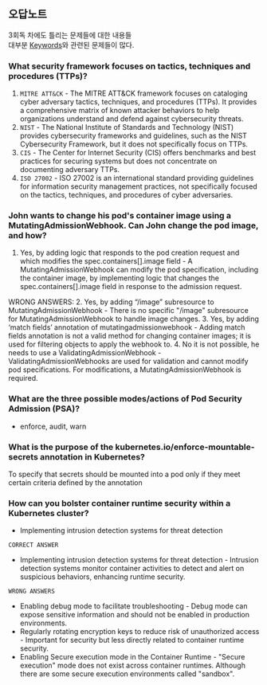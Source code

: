 ## 오답노트

3회독 차에도 틀리는 문제들에 대한 내용들 <br>
대부분 [Keywords](../commentary-2-kor/README.md#key-words)와 관련된 문제들이 많다.

### What security framework focuses on tactics, techniques and procedures (TTPs)?

1. `MITRE ATT&CK` - The MITRE ATT&CK framework focuses on cataloging cyber adversary tactics, techniques, and procedures (TTPs). It provides a comprehensive matrix of known attacker behaviors to help organizations understand and defend against cybersecurity threats.
2. `NIST` - The National Institute of Standards and Technology (NIST) provides cybersecurity frameworks and guidelines, such as the NIST Cybersecurity Framework, but it does not specifically focus on TTPs.
3. `CIS` - The Center for Internet Security (CIS) offers benchmarks and best practices for securing systems but does not concentrate on documenting adversary TTPs.
4. `ISO 27002` - ISO 27002 is an international standard providing guidelines for information security management practices, not specifically focused on the tactics, techniques, and procedures of cyber adversaries.

### John wants to change his pod's container image using a MutatingAdmissionWebhook. Can John change the pod image, and how?

1. Yes, by adding logic that responds to the pod creation request and which modifies the spec.containers[].image field - A MutatingAdmissionWebhook can modify the pod specification, including the container image, by implementing logic that changes the spec.containers[].image field in response to the admission request.

WRONG ANSWERS:
2. Yes, by adding “/image” subresource to MutatingAdmissionWebhook - There is no specific "/image" subresource for MutatingAdmissionWebhook to handle image changes.
3. Yes, by adding ‘match fields’ annotation of mutatingadmissionwebhook - Adding match fields annotation is not a valid method for changing container images; it is used for filtering objects to apply the webhook to.
4. No it is not possible, he needs to use a ValidatingAdmissionWebhook - ValidatingAdmissionWebhooks are used for validation and cannot modify pod specifications. For modifications, a MutatingAdmissionWebhook is required.

### What are the three possible modes/actions of Pod Security Admission (PSA)?

- enforce, audit, warn

### What is the purpose of the kubernetes.io/enforce-mountable-secrets annotation in Kubernetes?

To specify that secrets should be mounted into a pod only if they meet certain criteria defined by the annotation


### How can you bolster container runtime security within a Kubernetes cluster?

- Implementing intrusion detection systems for threat detection

`CORRECT ANSWER`
- Implementing intrusion detection systems for threat detection - Intrusion detection systems monitor container activities to detect and alert on suspicious behaviors, enhancing runtime security.

`WRONG ANSWERS`
- Enabling debug mode to facilitate troubleshooting - Debug mode can expose sensitive information and should not be enabled in production environments.
- Regularly rotating encryption keys to reduce risk of unauthorized access - Important for security but less directly related to container runtime security.
- Enabling Secure execution mode in the Container Runtime - "Secure execution" mode does not exist across container runtimes. Although there are some secure execution environments called "sandbox".

